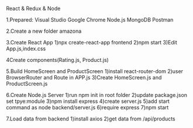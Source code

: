 React & Redux & Node

1.Prepared: Visual Studio
Google Chrome
Node.js
MongoDB
Postman

2.Create a new folder amazona

3.Create React App
1)npx create-react-app frontend
2)npm start
3)Edit App.js,index.css

4Create components(Rating.js, Product.js)

5.Build HomeScreen and ProductScreen
1)install react-router-dom
2)user BrowserRouter and Route in APP.js
3)Create HomeScreen.js and ProductScreen.js

6.Create Node.js Server
1)run npm init in root folder
2)update package.json set tpye:module
3)npm install express
4)create server.js
5)add start command as node backend/server.js
6)require express
7)npm start

7.Load data from backend
1)install axios
2)get data from /api/products
